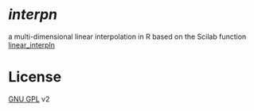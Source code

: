 # *interpn* 

a multi-dimensional linear interpolation in R based on the Scilab function [linear_interpln](https://help.scilab.org/docs/6.0.2/en_US/linear_interpn.html)

# License

[GNU GPL](https://www.gnu.org/licenses/old-licenses/gpl-2.0.en.html) v2
